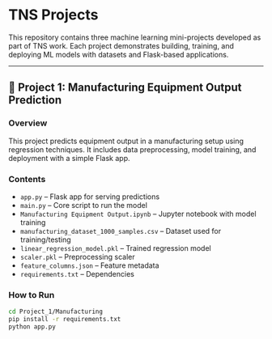# TNS Projects

This repository contains three machine learning mini-projects developed as part of TNS work. Each project demonstrates building, training, and deploying ML models with datasets and Flask-based applications.

---

## 📌 Project 1: Manufacturing Equipment Output Prediction

### Overview
This project predicts equipment output in a manufacturing setup using regression techniques. It includes data preprocessing, model training, and deployment with a simple Flask app.

### Contents
- `app.py` – Flask app for serving predictions  
- `main.py` – Core script to run the model  
- `Manufacturing Equipment Output.ipynb` – Jupyter notebook with model training  
- `manufacturing_dataset_1000_samples.csv` – Dataset used for training/testing  
- `linear_regression_model.pkl` – Trained regression model  
- `scaler.pkl` – Preprocessing scaler  
- `feature_columns.json` – Feature metadata  
- `requirements.txt` – Dependencies  

### How to Run
```bash
cd Project_1/Manufacturing
pip install -r requirements.txt
python app.py
